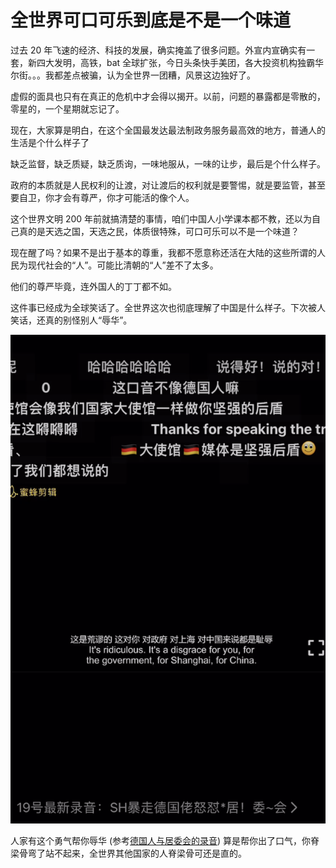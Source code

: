 # 全世界可口可乐到底是不是一个味道

过去 20 年飞速的经济、科技的发展，确实掩盖了很多问题。外宣内宣确实有一套，新四大发明，高铁，bat 全球扩张，今日头条快手美团，各大投资机构独霸华尔街。。。我都差点被骗，认为全世界一团糟，风景这边独好了。

虚假的面具也只有在真正的危机中才会得以揭开。以前，问题的暴露都是零散的，零星的，一个星期就忘记了。

现在，大家算是明白，在这个全国最发达最法制政务服务最高效的地方，普通人的生活是个什么样子了

缺乏监督，缺乏质疑，缺乏质询，一味地服从，一味的让步，最后是个什么样子。

政府的本质就是人民权利的让渡，对让渡后的权利就是要警惕，就是要监管，甚至要自卫，你才会有尊严，你才可能活的像个人。

这个世界文明 200 年前就搞清楚的事情，咱们中国人小学课本都不教，还以为自己真的是天选之国，天选之民，体质很特殊，可口可乐可以不是一个味道？

现在醒了吗？如果不是出于基本的尊重，我都不愿意称还活在大陆的这些所谓的人民为现代社会的“人”。可能比清朝的“人”差不了太多。

他们的尊严毕竟，连外国人的丁丁都不如。

这件事已经成为全球笑话了。全世界这次也彻底理解了中国是什么样子。下次被人笑话，还真的别怪别人“辱华”。

![img](imgs/disgracetochina.png)

人家有这个勇气帮你辱华 (参考[德国人与居委会的录音](https://github.com/The-Run-Philosophy-Organization/run/blob/main/新冠疫情相关/居民抗议/德国人与居委会的录音听后感.md)) 算是帮你出了口气，你脊梁骨弯了站不起来，全世界其他国家的人脊梁骨可还是直的。
